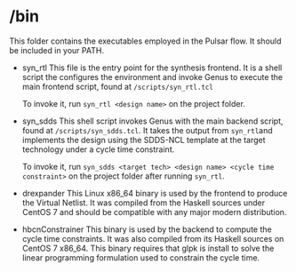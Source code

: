 # /bin

This folder contains the executables employed in the Pulsar flow.
It should be included in your PATH.

- syn_rtl
  This file is the entry point for the synthesis frontend.
  It is a shell script the configures the environment and invoke Genus to execute the main frontend script, found at `/scripts/syn_rtl.tcl`

  To invoke it, run `syn_rtl <design name>` on the project folder.
  
- syn_sdds
  This shell script invokes Genus with the main backend script, found at `/scripts/syn_sdds.tcl`.
  It takes the output from `syn_rtl`and implements the design using the SDDS-NCL template at the target technology under a cycle time constraint.

  To invoke it, run `syn_sdds <target tech> <design name> <cycle time constraint>` on the project folder after running `syn_rtl`.
  
- drexpander
  This Linux x86_64 binary is used by the frontend to produce the Virtual Netlist.
  It was compiled from the Haskell sources under CentOS 7 and should be compatible with any major modern distribution.

- hbcnConstrainer
  This binary is used by the backend to compute the cycle time constraints.
  It was also compiled from its Haskell sources on CentOS 7 x86_64.
  This binary requires that glpk is install to solve the linear programming formulation used to constrain the cycle time.

